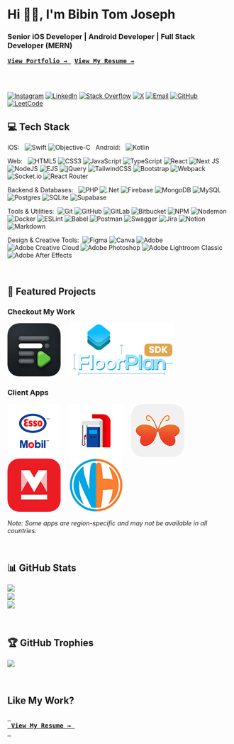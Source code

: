 # Hi 👋🏻, I'm Bibin Tom Joseph
### Senior iOS Developer | Android Developer | Full Stack Developer (MERN)

<a href="https://www.bibintomj.com" target="_blank">
<kbd>
    <b>View Portfolio →</b>
  </kbd>
</a>
&nbsp;
<a href="Bibin.iOS.Dev.Resume.pdf" target="_blank">
  <kbd>
    <b>View My Resume →</b>
  </kbd>
</a>


<br><br>

[![Instagram](https://img.shields.io/badge/Instagram-%23E4405F.svg?logo=Instagram&logoColor=white)](https://instagram.com/bibintomj) 
[![LinkedIn](https://img.shields.io/badge/LinkedIn-%230077B5.svg?logo=linkedin&logoColor=white)](https://linkedin.com/in/bibintomj) 
[![Stack Overflow](https://img.shields.io/badge/-Stackoverflow-FE7A16?logo=stack-overflow&logoColor=white)](https://stackoverflow.com/users/8193339) 
[![X](https://img.shields.io/badge/X-black.svg?logo=X&logoColor=white)](https://x.com/bibintomj) 
[![Email](https://img.shields.io/badge/Email-D14836?logo=gmail&logoColor=white)](mailto:bibintomj@gmail.com) 
[![GitHub](https://img.shields.io/badge/GitHub-181717.svg?logo=github&logoColor=white)](https://github.com/bibintomj) 
[![LeetCode](https://img.shields.io/badge/LeetCode-FFA116.svg?logo=leetcode&logoColor=white)](https://leetcode.com/bibintomj)



## 💻 Tech Stack

iOS: &nbsp; ![Swift](https://img.shields.io/badge/swift-F54A2A?style=flat&logo=swift&logoColor=white) ![Objective-C](https://img.shields.io/badge/OBJECTIVE--C-%233A95E3.svg?style=flat&logo=apple&logoColor=white)  &nbsp; Android: &nbsp; ![Kotlin](https://img.shields.io/badge/kotlin-%237F52FF.svg?style=flat&logo=kotlin&logoColor=white) 

Web: &nbsp; ![HTML5](https://img.shields.io/badge/html5-%23E34F26.svg?style=flat&logo=html5&logoColor=white) ![CSS3](https://img.shields.io/badge/css3-%231572B6.svg?style=flat&logo=css3&logoColor=white) ![JavaScript](https://img.shields.io/badge/javascript-%23323330.svg?style=flat&logo=javascript&logoColor=%23F7DF1E) ![TypeScript](https://img.shields.io/badge/typescript-%23007ACC.svg?style=flat&logo=typescript&logoColor=white) ![React](https://img.shields.io/badge/react-%2320232a.svg?style=flat&logo=react&logoColor=%2361DAFB) ![Next JS](https://img.shields.io/badge/Next-black?style=flat&logo=next.js&logoColor=white) ![NodeJS](https://img.shields.io/badge/node.js-6DA55F?style=flat&logo=node.js&logoColor=white) ![EJS](https://img.shields.io/badge/ejs-%23B4CA65.svg?style=flat&logo=ejs&logoColor=black) ![jQuery](https://img.shields.io/badge/jquery-%230769AD.svg?style=flat&logo=jquery&logoColor=white) ![TailwindCSS](https://img.shields.io/badge/tailwindcss-%2338B2AC.svg?style=flat&logo=tailwind-css&logoColor=white) ![Bootstrap](https://img.shields.io/badge/bootstrap-%238511FA.svg?style=flat&logo=bootstrap&logoColor=white) ![Webpack](https://img.shields.io/badge/webpack-%238DD6F9.svg?style=flat&logo=webpack&logoColor=black) ![Socket.io](https://img.shields.io/badge/Socket.io-black?style=flat&logo=socket.io&badgeColor=010101) ![React Router](https://img.shields.io/badge/React_Router-CA4245?style=flat&logo=react-router&logoColor=white)

Backend & Databases: &nbsp; ![PHP](https://img.shields.io/badge/php-%23777BB4.svg?style=flat&logo=php&logoColor=white) ![.Net](https://img.shields.io/badge/.NET-5C2D91?style=flat&logo=.net&logoColor=white) ![Firebase](https://img.shields.io/badge/firebase-a08021?style=flat&logo=firebase&logoColor=ffcd34) ![MongoDB](https://img.shields.io/badge/MongoDB-%234ea94b.svg?style=flat&logo=mongodb&logoColor=white) ![MySQL](https://img.shields.io/badge/mysql-4479A1.svg?style=flat&logo=mysql&logoColor=white) ![Postgres](https://img.shields.io/badge/postgres-%23316192.svg?style=flat&logo=postgresql&logoColor=white) ![SQLite](https://img.shields.io/badge/sqlite-%2307405e.svg?style=flat&logo=sqlite&logoColor=white) ![Supabase](https://img.shields.io/badge/Supabase-3ECF8E?style=flat&logo=supabase&logoColor=white)

Tools & Utilities: &nbsp;![Git](https://img.shields.io/badge/git-%23F05033.svg?style=flat&logo=git&logoColor=white) ![GitHub](https://img.shields.io/badge/github-%23121011.svg?style=flat&logo=github&logoColor=white) ![GitLab](https://img.shields.io/badge/gitlab-%23181717.svg?style=flat&logo=gitlab&logoColor=white) ![Bitbucket](https://img.shields.io/badge/bitbucket-%230047B3.svg?style=flat&logo=bitbucket&logoColor=white) ![NPM](https://img.shields.io/badge/NPM-%23CB3837.svg?style=flat&logo=npm&logoColor=white) ![Nodemon](https://img.shields.io/badge/NODEMON-%23323330.svg?style=flat&logo=nodemon&logoColor=%BBDEAD) ![Docker](https://img.shields.io/badge/docker-%230db7ed.svg?style=flat&logo=docker&logoColor=white) ![ESLint](https://img.shields.io/badge/ESLint-4B3263?style=flat&logo=eslint&logoColor=white) ![Babel](https://img.shields.io/badge/Babel-F9DC3e?style=flat&logo=babel&logoColor=black) ![Postman](https://img.shields.io/badge/Postman-FF6C37?style=flat&logo=postman&logoColor=white) ![Swagger](https://img.shields.io/badge/-Swagger-%23Clojure?style=flat&logo=swagger&logoColor=white) ![Jira](https://img.shields.io/badge/jira-%230A0FFF.svg?style=flat&logo=jira&logoColor=white) ![Notion](https://img.shields.io/badge/Notion-%23000000.svg?style=flat&logo=notion&logoColor=white) ![Markdown](https://img.shields.io/badge/markdown-%23000000.svg?style=flat&logo=markdown&logoColor=white)

Design & Creative Tools: &nbsp;![Figma](https://img.shields.io/badge/figma-%23F24E1E.svg?style=flat&logo=figma&logoColor=white) ![Canva](https://img.shields.io/badge/Canva-%2300C4CC.svg?style=flat&logo=Canva&logoColor=white) ![Adobe](https://img.shields.io/badge/adobe-%23FF0000.svg?style=flat&logo=adobe&logoColor=white) ![Adobe Creative Cloud](https://img.shields.io/badge/Adobe%20Creative%20Cloud-DA1F26.svg?style=flat&logo=Adobe%20Creative%20Cloud&logoColor=white) ![Adobe Photoshop](https://img.shields.io/badge/adobe%20photoshop-%2331A8FF.svg?style=flat&logo=adobe%20photoshop&logoColor=white) ![Adobe Lightroom Classic](https://img.shields.io/badge/Adobe%20Lightroom%20Classic-31A8FF.svg?style=flat&logo=Adobe%20Lightroom%20Classic&logoColor=white) ![Adobe After Effects](https://img.shields.io/badge/Adobe%20After%20Effects-9999FF.svg?style=flat&logo=Adobe%20After%20Effects&logoColor=white)


<br> 

## 🚀 Featured Projects

### Checkout My Work
[![Cue Teleprompter](/Assets/120x/cue-teleprompter120x.png 'Cue Teleprompter')](https://apple.co/4dzOx4k) &nbsp;&nbsp;&nbsp; 
[![Floor Plan](/Assets/120x/floorplan-ios-sdk120x.png 'Floor Plan')](https://github.com/bibintomj/FloorPlan)

### Client Apps
[![Esso Mobil](/Assets/120x/esso-and-mobil-app120x.png 'Esso Mobil')](https://apple.co/3wsWHKX) &nbsp;&nbsp;&nbsp; 
[![Exxon Mobil](/Assets/120x/exxon-mobil-rewards120x.png 'Exxon Mobil')](https://apple.co/4dx1s72) &nbsp;&nbsp;&nbsp; 
[![M4Marry](/Assets/120x/m4marry-matrimony-app120x.png 'M4Marry')](https://apple.co/4bazGM6) &nbsp;&nbsp;&nbsp; 
[![Manorama Online](/Assets/120x/manorama-online-news-videos120x.png 'Manorama Online')](https://apple.co/3wzXZUs) &nbsp;&nbsp;&nbsp; 
[![NixitHub](/Assets/120x/nixithub120x.png 'NixitHub')](https://apple.co/4acNyUK)

*Note: Some apps are region-specific and may not be available in all countries.*

<br> 

## 📊 GitHub Stats
![](https://github-readme-stats.vercel.app/api?username=bibintomj&theme=default_repocard&hide_border=true&include_all_commits=true&count_private=true)<br/>
![](https://nirzak-streak-stats.vercel.app/?user=bibintomj&theme=default_repocard&hide_border=true)<br/>
![](https://github-readme-stats.vercel.app/api/top-langs/?username=bibintomj&theme=default_repocard&hide_border=true&include_all_commits=true&count_private=true&layout=compact)

<br> 

## 🏆 GitHub Trophies
![](https://github-profile-trophy.vercel.app/?username=bibintomj&theme=one_dark_pro&no-frame=true&no-bg=false&margin-w=4)


<br>

## Like My Work?
[<kbd> <br> <b>View My Resume →</b> <br> </kbd>][Resume]

[Resume]: <Bibin.iOS.Dev.Resume.pdf>

<br> 
